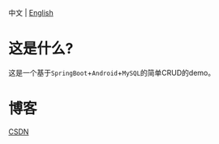 中文 | [English]()

# 这是什么?

这是一个基于`SpringBoot`+`Android`+`MySQL`的简单CRUD的demo。

# 博客

[CSDN](https://blog.csdn.net/qq_27525611/article/details/103250495)

